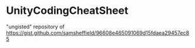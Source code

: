 # UnityCodingCheatSheet
"ungisted" repository of https://gist.github.com/samsheffield/96608e465091069d15fdaea29457ec85
